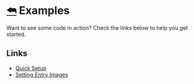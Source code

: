 ﻿# [⮪](../README.md) Examples
Want to see some code in action? Check the links below to help you get started.

## Links
- [Quick Setup](../../README.md#-setting-up)
- [Setting Entry Images](EntryImages.md)